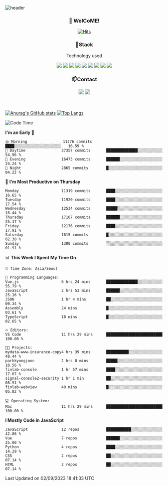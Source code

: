 ![header](https://capsule-render.vercel.app/api?type=waving&color=gradient&height=200&text=Kyungjoon&fontAlign=70&fontAlignY=40&animation=twinkling)

<h3 align="center">👋 WelCoME!</h3>

<div align=center>
  
[![Hits](https://hits.seeyoufarm.com/api/count/incr/badge.svg?url=https%3A%2F%2Fgithub.com%2Fuvula6921&count_bg=%2322BAC9&title_bg=%23827F7F&icon=iconify.svg&icon_color=%2325A27F&title=visits&edge_flat=false)](https://hits.seeyoufarm.com)
  
</div>
<h3 align="center">📌Stack</h3>
<p align="center">Technology used</p>
<div align="center"><img src="https://img.shields.io/badge/HTML5-E34F26?style=flat-square&logo=HTML5&logoColor=white"></img> <img src="https://img.shields.io/badge/CSS3-0A84FF?style=flat-square&logo=CSS3&logoColor=white"></img> <img src="https://img.shields.io/badge/JavaScript-FFCD11?style=flat-square&logo=JavaScript&logoColor=white"></img> <img src="https://img.shields.io/badge/React-00BCF6?style=flat-square&logo=React&logoColor=white"></img> <img src="https://img.shields.io/badge/jQuery-3655FF?style=flat-square&logo=jQuery&logoColor=white"></img> <img src="https://img.shields.io/badge/Ruby-E0115F?style=flat-square&logo=Ruby&logoColor=white"></img> <img src="https://img.shields.io/badge/Python-4B8BBE?style=flat-square&logo=Python&logoColor=white"></img> <img src="https://img.shields.io/badge/Vue-4FC08D?style=flat-square&logo=Vue.js&logoColor=white"></img> <img src="https://img.shields.io/badge/Nuxt-00DC82?style=flat-square&logo=Nuxt.js&logoColor=white"></img></div>

<h3 align="center">📫Contact</h3>
<div align="center"><a href="https://velog.io/@uvula6921/"><img src="https://img.shields.io/badge/Blog-20c997?style=flat-square&logo=V&logoColor=white"/></a> <a href="pkj6921@gmail.com"><img src="https://img.shields.io/badge/Gmail-EA4335?style=flat-square&logo=Gmail&logoColor=white"/></a></div>
<br>
<br>

[![Anurag's GitHub stats](https://github-readme-stats.vercel.app/api?username=uvula6921&hide=stars,issues&show_icons=true&count_private=true&theme=tokyonight)](https://github.com/anuraghazra/github-readme-stats)
[![Top Langs](https://github-readme-stats.vercel.app/api/top-langs/?username=uvula6921&hide=css,jupyter%20notebook,html&exclude_repo=uvula6921,uvula6921.github.io&layout=compact&langs_count=8)](https://github.com/anuraghazra/github-readme-stats)

<!--START_SECTION:waka-->
![Code Time](http://img.shields.io/badge/Code%20Time-1%2C817%20hrs%2054%20mins-blue)

**I'm an Early 🐤** 

```text
🌞 Morning                11276 commits       ████░░░░░░░░░░░░░░░░░░░░░   16.59 % 
🌆 Daytime                37357 commits       ██████████████░░░░░░░░░░░   54.96 % 
🌃 Evening                16473 commits       ██████░░░░░░░░░░░░░░░░░░░   24.24 % 
🌙 Night                  2865 commits        █░░░░░░░░░░░░░░░░░░░░░░░░   04.22 % 
```
📅 **I'm Most Productive on Thursday** 

```text
Monday                   11319 commits       ████░░░░░░░░░░░░░░░░░░░░░   16.65 % 
Tuesday                  11920 commits       ████░░░░░░░░░░░░░░░░░░░░░   17.54 % 
Wednesday                12534 commits       █████░░░░░░░░░░░░░░░░░░░░   18.44 % 
Thursday                 17107 commits       ██████░░░░░░░░░░░░░░░░░░░   25.17 % 
Friday                   12176 commits       ████░░░░░░░░░░░░░░░░░░░░░   17.91 % 
Saturday                 1615 commits        █░░░░░░░░░░░░░░░░░░░░░░░░   02.38 % 
Sunday                   1300 commits        ░░░░░░░░░░░░░░░░░░░░░░░░░   01.91 % 
```


📊 **This Week I Spent My Time On** 

```text
🕑︎ Time Zone: Asia/Seoul

💬 Programming Languages: 
Vue.js                   6 hrs 24 mins       ██████████████░░░░░░░░░░░   55.79 % 
JavaScript               2 hrs 53 mins       ██████░░░░░░░░░░░░░░░░░░░   25.16 % 
JSON                     1 hr 4 mins         ██░░░░░░░░░░░░░░░░░░░░░░░   09.34 % 
Assembly                 24 mins             █░░░░░░░░░░░░░░░░░░░░░░░░   03.61 % 
TypeScript               18 mins             █░░░░░░░░░░░░░░░░░░░░░░░░   02.65 % 

🔥 Editors: 
VS Code                  11 hrs 29 mins      █████████████████████████   100.00 % 

🐱‍💻 Projects: 
mydata-www-insurance-copy4 hrs 39 mins       ██████████░░░░░░░░░░░░░░░   40.44 % 
parkkyungjoon            2 hrs 8 mins        █████░░░░░░░░░░░░░░░░░░░░   18.56 % 
finlab-console           1 hr 57 mins        ████░░░░░░░░░░░░░░░░░░░░░   17.07 % 
signal-console2-security 1 hr 1 min          ██░░░░░░░░░░░░░░░░░░░░░░░   08.91 % 
finlab-webview           40 mins             █░░░░░░░░░░░░░░░░░░░░░░░░   05.82 % 

💻 Operating System: 
Mac                      11 hrs 29 mins      █████████████████████████   100.00 % 
```

**I Mostly Code in JavaScript** 

```text
JavaScript               12 repos            ███████████░░░░░░░░░░░░░░   42.86 % 
Vue                      7 repos             ██████░░░░░░░░░░░░░░░░░░░   25.00 % 
Python                   4 repos             ████░░░░░░░░░░░░░░░░░░░░░   14.29 % 
CSS                      2 repos             ██░░░░░░░░░░░░░░░░░░░░░░░   07.14 % 
HTML                     2 repos             ██░░░░░░░░░░░░░░░░░░░░░░░   07.14 % 
```




 Last Updated on 02/09/2023 18:41:33 UTC
<!--END_SECTION:waka-->
